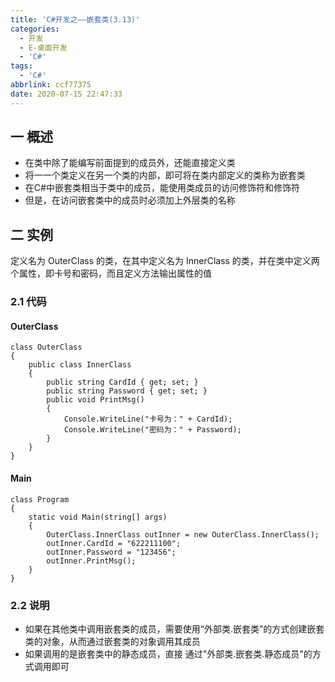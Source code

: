 ```yaml
---
title: 'C#开发之——嵌套类(3.13)'
categories:
  - 开发
  - E-桌面开发
  - 'C#'
tags:
  - 'C#'
abbrlink: ccf77375
date: 2020-07-15 22:47:33
---
```

## 一 概述

* 在类中除了能编写前面提到的成员外，还能直接定义类
* 将一一个类定义在另一个类的内部，即可将在类内部定义的类称为嵌套类
* 在C#中嵌套类相当于类中的成员，能使用类成员的访问修饰符和修饰符
* 但是，在访问嵌套类中的成员时必须加上外层类的名称

<!--more-->

## 二 实例

 定义名为 OuterClass 的类，在其中定义名为 InnerClass 的类，并在类中定义两个属性，即卡号和密码，而且定义方法输出属性的值 

### 2.1 代码

####  OuterClass 

```
class OuterClass
{
    public class InnerClass
    {
        public string CardId { get; set; }
        public string Password { get; set; }
        public void PrintMsg()
        {
            Console.WriteLine("卡号为：" + CardId);
            Console.WriteLine("密码为：" + Password);
        }
    }
}
```

####  Main  

```
class Program
{
    static void Main(string[] args)
    {
        OuterClass.InnerClass outInner = new OuterClass.InnerClass();
        outInner.CardId = "622211100";
        outInner.Password = "123456";
        outInner.PrintMsg();
    }
}
```

### 2.2 说明

* 如果在其他类中调用嵌套类的成员，需要使用“外部类.嵌套类”的方式创建嵌套类的对象，从而通过嵌套类的对象调用其成员
* 如果调用的是嵌套类中的静态成员，直接 通过"外部类.嵌套类.静态成员"的方式调用即可